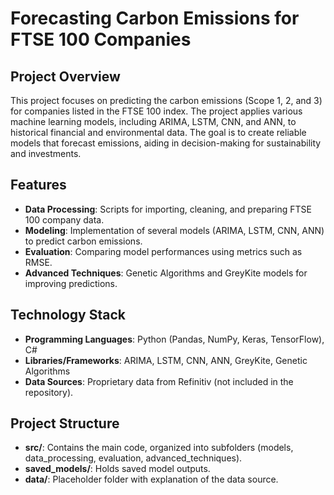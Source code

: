 # Forecasting Carbon Emissions for FTSE 100 Companies

## Project Overview
This project focuses on predicting the carbon emissions (Scope 1, 2, and 3) for companies listed in the FTSE 100 index. The project applies various machine learning models, including ARIMA, LSTM, CNN, and ANN, to historical financial and environmental data. The goal is to create reliable models that forecast emissions, aiding in decision-making for sustainability and investments.

## Features
- **Data Processing**: Scripts for importing, cleaning, and preparing FTSE 100 company data.
- **Modeling**: Implementation of several models (ARIMA, LSTM, CNN, ANN) to predict carbon emissions.
- **Evaluation**: Comparing model performances using metrics such as RMSE.
- **Advanced Techniques**: Genetic Algorithms and GreyKite models for improving predictions.

## Technology Stack
- **Programming Languages**: Python (Pandas, NumPy, Keras, TensorFlow), C#
- **Libraries/Frameworks**: ARIMA, LSTM, CNN, ANN, GreyKite, Genetic Algorithms
- **Data Sources**: Proprietary data from Refinitiv (not included in the repository).

## Project Structure
- **src/**: Contains the main code, organized into subfolders (models, data_processing, evaluation, advanced_techniques).
- **saved_models/**: Holds saved model outputs.
- **data/**: Placeholder folder with explanation of the data source.
